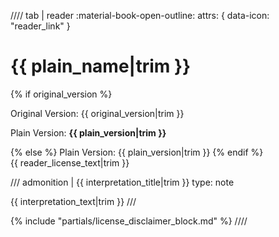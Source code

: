//// tab | reader :material-book-open-outline:
    attrs: { data-icon: "reader_link" }

<div class="license-header">
<h1 class="license-title">{{ plain_name|trim }}</h1>
<div class="version-info">
{% if original_version %}
<p class=original_version>Original Version: {{ original_version|trim }}</p>
<p class=plain_version>Plain Version: <strong>{{ plain_version|trim }}</strong></p>
{% else %}
Plain Version: {{ plain_version|trim }}
{% endif %}
</div>
</div>
{{ reader_license_text|trim }}

/// admonition | {{ interpretation_title|trim }}
    type: note

{{ interpretation_text|trim }}
///
<p class="license-divider"></p>
{% include "partials/license_disclaimer_block.md" %}
////
